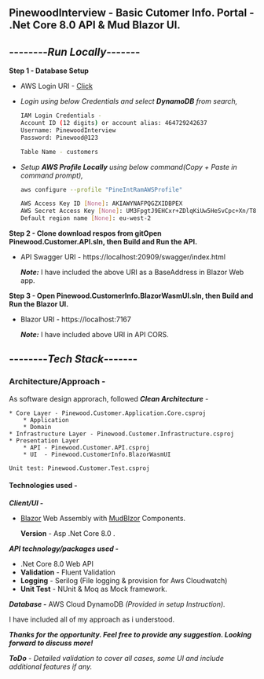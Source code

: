 ## PinewoodInterview - Basic Cutomer Info. Portal - .Net Core 8.0 API & Mud Blazor UI.

## --------***Run Locally***-------

**Step 1 - Database Setup**
- AWS Login URI - [Click](https://eu-north-1.signin.aws.amazon.com/oauth?client_id=arn%3Aaws%3Asignin%3A%3A%3Aconsole%2Fcanvas&code_challenge=-m26WQEkVqwsCg763QAYC_Z6rt9OUnppe0_lYUnlgck&code_challenge_method=SHA-256&response_type=code&redirect_uri=https%3A%2F%2Fconsole.aws.amazon.com%2Fconsole%2Fhome%3FhashArgs%3D%2523%26isauthcode%3Dtrue%26nc2%3Dh_ct%26oauthStart%3D1721843669849%26src%3Dheader-signin%26state%3DhashArgsFromTB_eu-north-1_d5317d597a5dba4e)
- *Login using below Credentials and select **DynamoDB** from search,*
  ```bash  
  IAM Login Credentials -
  Account ID (12 digits) or account alias: 464729242637
  Username: PinewoodInterview
  Password: Pinewood@123

  Table Name - customers
  ```

- *Setup **AWS Profile Locally** using below command(Copy + Paste in command prompt),*
    ```bash
    aws configure --profile "PineIntRamAWSProfile"

    AWS Access Key ID [None]: AKIAWYNAFPQGZXIDBPEX
    AWS Secret Access Key [None]: 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
    Default region name [None]: eu-west-2
 
 
**Step 2 - Clone download respos from gitOpen Pinewood.Customer.API.sln, then Build and Run the API.**

- API Swagger URI - https://localhost:20909/swagger/index.html
    
    ***Note:*** I have included the above URI as a BaseAddress in Blazor Web app.


**Step 3 - Open Pinewood.CustomerInfo.BlazorWasmUI.sln, then Build and Run the Blazor UI.**
- Blazor URI - https://localhost:7167

    ***Note:*** I have included above URI in API CORS.


## --------***Tech Stack***-------
### Architecture/Approach -

As software design approrach, followed ***Clean Architecture*** - 

    * Core Layer - Pinewood.Customer.Application.Core.csproj
        * Application
        * Domain
    * Infrastructure Layer - Pinewood.Customer.Infrastructure.csproj
    * Presentation Layer 
        * API - Pinewood.Customer.API.csproj
        * UI  - Pinewood.CustomerInfo.BlazorWasmUI
    
    Unit test: Pinewood.Customer.Test.csproj

#### Technologies used - 

***Client/UI -*** 

- [Blazor](https://learn.microsoft.com/en-us/aspnet/core/blazor/?view=aspnetcore-8.0) Web Assembly with [MudBlzor](https://mudblazor.com/) Components.
    
    **Version** - Asp .Net Core 8.0 .
  
***API technology/packages used -*** 
- .Net Core 8.0 Web API 
- **Validation** - Fluent Validation
- **Logging** - Serilog (File logging & provision for Aws Cloudwatch)
- **Unit Test** - NUnit & Moq as Mock framework.

***Database -*** AWS Cloud DynamoDB *(Provided in setup Instruction).*

I have included all of my approach as i understood.

*****Thanks for the opportunity. Feel free to provide any suggestion. Looking forward to discuss more!*****

 
 
 
 
 ***ToDo*** *- Detailed validation to cover all cases, some UI and include additional features if any.*
